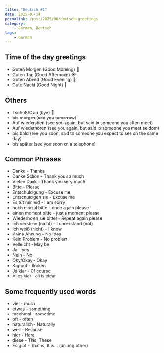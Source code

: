 ```yaml
---
title: "Deutsch #1"
date: 2025-07-14
permalink: /post/2025/06/deutsch-greetings
category: 
    - German, Deutsch
tags:
    - German
---
```


## Time of the day greetings

- Guten Morgen (Good Morning) 🌄
- Guten Tag (Good Afternoon) ☀️
- Guten Abend (Good Evening) 🌆
- Gute Nacht (Good Night) 🌙


## Others

- Tschüß/Ciao (bye) 👋
- bis morgen (see you tomorrow)
- Auf wiedershen (see you again, but said to someone you often meet)
- Auf wiederhören (see you again, but said to someone you meet seldom)
- bis bald (see you soon, said to someone you expect to see on the same day)
- bis später (see you soon on a telephone)

## Common Phrases

- Danke - Thanks
- Danke Schön - Thank you so much
- Vielen Dank - Thank you very much
- Bitte - Please
- Entschuldigung - Excuse me
- Entschuldigen sie - Excuse me
- Es tut mir leid - I am sorry
- noch einmal bitte - once again please
- einen moment bitte - just a moment please
- Wiederholen sie bitte! - Repeat again please
- Ich verstehe (nicht) - I understand (not)
- Ich weiß (nicht) - I know
- Kaine Ahnung - No Idea
- Kein Problem - No problem 
- Velleicht - May be 
- Ja - yes
- Nein - No
- Oky/Okay - Okay
- Kapput - Broken 
- Ja klar - Of course
- Alles klar - all is clear


## Some frequently used words

- viel - much 
- etwas - something
- machmal - sometime 
- oft - often 
- naturalich - Naturally
- weil - Because
- hier - Here
- diese - This, These
- Es gibt - That is, It is... (among other)
